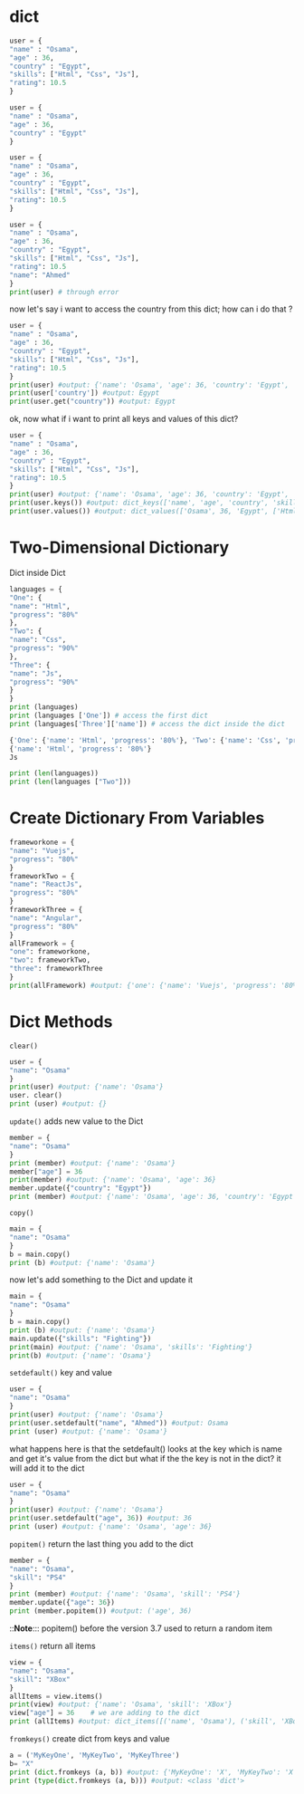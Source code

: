 # dict 
<!-- Dict Items Are Enclosed in Curly Braces -->
```py 
user = {
"name" : "Osama",
"age" : 36,
"country" : "Egypt",
"skills": ["Html", "Css", "Js"],
"rating": 10.5
}
```
<!-- Dict Items Are Contains Key : Value -->
```py 
user = {
"name" : "Osama",
"age" : 36,
"country" : "Egypt"
}
```
<!-- Dict Key Need To Be Immutable => (Number, String, Tuple) List Not Allowed -->
<!-- Dict Value Can Have Any Data Types -->
```py 
user = {
"name" : "Osama",
"age" : 36,
"country" : "Egypt",
"skills": ["Html", "Css", "Js"],
"rating": 10.5
}
```
<!-- Dict Key Need To Be Unique -->
```py 
user = {
"name" : "Osama",
"age" : 36,
"country" : "Egypt",
"skills": ["Html", "Css", "Js"],
"rating": 10.5
"name": "Ahmed"
}
print(user) # through error
```
now let's say i want to access the country from this dict; how can i do that ? 
```py 
user = {
"name" : "Osama",
"age" : 36,
"country" : "Egypt",
"skills": ["Html", "Css", "Js"],
"rating": 10.5
}
print(user) #output: {'name': 'Osama', 'age': 36, 'country': 'Egypt', 'skills': ['Html', 'Css', 'Js'], 'rating': 10.5}
print(user['country']) #output: Egypt
print(user.get("country")) #output: Egypt
```
ok, now what if i want to print all keys and values of this dict?
```py 
user = {
"name" : "Osama",
"age" : 36,
"country" : "Egypt",
"skills": ["Html", "Css", "Js"],
"rating": 10.5
}
print(user) #output: {'name': 'Osama', 'age': 36, 'country': 'Egypt', 'skills': ['Html', 'Css', 'Js'], 'rating': 10.5}
print(user.keys()) #output: dict_keys(['name', 'age', 'country', 'skills', 'rating'])
print(user.values()) #output: dict_values(['Osama', 36, 'Egypt', ['Html', 'Css', 'Js'], 10.5])
```
# Two-Dimensional Dictionary
Dict inside Dict
```py 
languages = {
"One": {
"name": "Html",
"progress": "80%"
},
"Two": {
"name": "Css",
"progress": "90%"
},
"Three": {
"name": "Js",
"progress": "90%"
}
}
print (languages)
print (languages ['One']) # access the first dict
print (languages['Three']['name']) # access the dict inside the dict
```
<!-- output:  -->
```py
{'One': {'name': 'Html', 'progress': '80%'}, 'Two': {'name': 'Css', 'progress': '90%'}, 'Three': {'name': 'Js', 'progress': '90%'}}
{'name': 'Html', 'progress': '80%'}
Js
```
<!-- we can also use the len() function to know how many element inside the dict:  -->
```py 
print (len(languages))
print (len(languages ["Two"]))
```
# Create Dictionary From Variables
```py 
frameworkone = {
"name": "Vuejs",
"progress": "80%"
}
frameworkTwo = {
"name": "ReactJs",
"progress": "80%"
}
frameworkThree = {
"name": "Angular",
"progress": "80%"
}
allFramework = {
"one": frameworkone,
"two": frameworkTwo,
"three": frameworkThree
}
print(allFramework) #output: {'one': {'name': 'Vuejs', 'progress': '80%'}, 'two': {'name': 'ReactJs', 'progress': '80%'}, 'three': {'name': 'Angular', 'progress': '80%'}}
```
# Dict Methods
`clear()` 
```py 
user = {
"name": "Osama"
}
print(user) #output: {'name': 'Osama'}
user. clear()
print (user) #output: {}
```
`update()` adds new value to the Dict
```py 
member = {
"name": "Osama"
}
print (member) #output: {'name': 'Osama'}
member["age"] = 36
print(member) #output: {'name': 'Osama', 'age': 36}
member.update({"country": "Egypt"})
print (member) #output: {'name': 'Osama', 'age': 36, 'country': 'Egypt'}
```
`copy()` 
```py 
main = {
"name": "Osama"
}
b = main.copy()
print (b) #output: {'name': 'Osama'}
```
now let's add something to the Dict and update it
```py 
main = {
"name": "Osama"
}
b = main.copy()
print (b) #output: {'name': 'Osama'}
main.update({"skills": "Fighting"})
print(main) #output: {'name': 'Osama', 'skills': 'Fighting'}
print(b) #output: {'name': 'Osama'} 
```
`setdefault()` key and value
```py 
user = {
"name": "Osama"
}
print(user) #output: {'name': 'Osama'}
print(user.setdefault("name", "Ahmed")) #output: Osama
print (user) #output: {'name': 'Osama'}
```
what happens here is that the setdefault() looks at the key which is name and get it's value from the dict
but what if the the key is not in the dict? it will add it to the dict
```py 
user = {
"name": "Osama"
}
print(user) #output: {'name': 'Osama'}
print(user.setdefault("age", 36)) #output: 36
print (user) #output: {'name': 'Osama', 'age': 36}
```
`popitem()` return the last thing you add to the dict
```py 
member = {
"name": "Osama",
"skill": "PS4"
}
print (member) #output: {'name': 'Osama', 'skill': 'PS4'}
member.update({"age": 36})
print (member.popitem()) #output: ('age', 36)
```
 ::**Note**::: popitem() before the version 3.7 used to return a random item

`items()` return all items
```py 
view = {
"name": "Osama",
"skill": "XBox"
}
allItems = view.items()
print(view) #output: {'name': 'Osama', 'skill': 'XBox'}
view["age"] = 36	# we are adding to the dict
print (allItems) #output: dict_items([('name', 'Osama'), ('skill', 'XBox'), ('age', 36)])
```
`fromkeys()` create dict from keys and value 
```py 
a = ('MyKeyOne', 'MyKeyTwo', 'MyKeyThree')
b= "X"
print (dict.fromkeys (a, b)) #output: {'MyKeyOne': 'X', 'MyKeyTwo': 'X', 'MyKeyThree': 'X'}
print (type(dict.fromkeys (a, b))) #output: <class 'dict'>
```